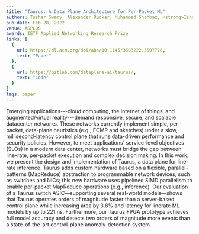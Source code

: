 ```yaml
---
title: "Taurus: A Data Plane Architecture for Per-Packet ML"
authors: Tushar Swamy, Alexander Rucker, Muhammad Shahbaz, <strong>Ishan Gaur</strong>, Kunle Olukotun
pub_date: Feb 28, 2022
venue: ASPLOS
awards: IETF Applied Networking Research Prize
links: [
  {
    url: https://dl.acm.org/doi/abs/10.1145/3503222.3507726,
    text: "Paper"
  },
  {
    url: https://gitlab.com/dataplane-ai/taurus/,
    text: "Code"
  }
]
tags: paper
---
```

Emerging applications---cloud computing, the internet of things, and augmented/virtual reality---demand responsive, secure, and scalable datacenter networks. These networks currently implement simple, per-packet, data-plane heuristics (e.g., ECMP and sketches) under a slow, millisecond-latency control plane that runs data-driven performance and security policies. However, to meet applications' service-level objectives (SLOs) in a modern data center, networks must bridge the gap between line-rate, per-packet execution and complex decision making.
In this work, we present the design and implementation of Taurus, a data plane for line-rate inference. Taurus adds custom hardware based on a flexible, parallel-patterns (MapReduce) abstraction to programmable network devices, such as switches and NICs; this new hardware uses pipelined SIMD parallelism to enable per-packet MapReduce operations (e.g., inference). Our evaluation of a Taurus switch ASIC—supporting several real-world models—shows that Taurus operates orders of magnitude faster than a server-based control plane while increasing area by 3.8% and latency for linerate ML models by up to 221 ns. Furthermore, our Taurus FPGA prototype achieves full model accuracy and detects two orders of magnitude more events than a state-of-the-art control-plane anomaly-detection system.
